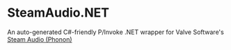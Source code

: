 # SteamAudio.NET
An auto-generated C#-friendly P/Invoke .NET wrapper for Valve Software's [Steam Audio (Phonon)](https://valvesoftware.github.io/steam-audio/)

